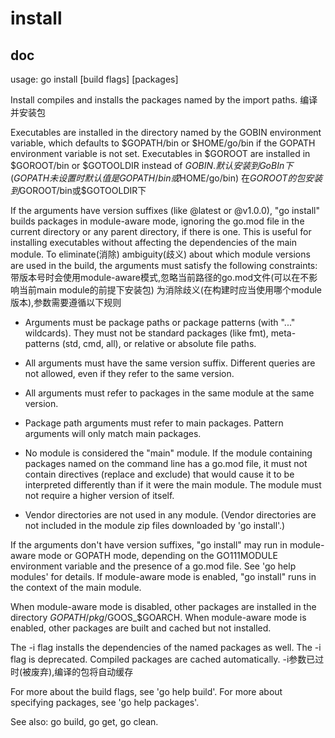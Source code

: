 # install

## doc

usage: go install [build flags] [packages]

Install compiles and installs the packages named by the import paths.
编译并安装包

Executables are installed in the directory named by the GOBIN environment
variable, which defaults to $GOPATH/bin or $HOME/go/bin if the GOPATH
environment variable is not set. Executables in $GOROOT
are installed in $GOROOT/bin or $GOTOOLDIR instead of $GOBIN.
默认安装到GoBIn下(GOPATH未设置时默认值是GOPATH/bin或$HOME/go/bin)
在$GOROOT的包安装到$GOROOT/bin或$GOTOOLDIR下

If the arguments have version suffixes (like @latest or @v1.0.0), "go install"
builds packages in module-aware mode, ignoring the go.mod file in the current
directory or any parent directory, if there is one. This is useful for
installing executables without affecting the dependencies of the main module.
To eliminate(消除) ambiguity(歧义) about which module versions are used in the build, the
arguments must satisfy the following constraints:
带版本号时会使用module-aware模式,忽略当前路径的go.mod文件(可以在不影响当前main module的前提下安装包)
为消除歧义(在构建时应当使用哪个module版本),参数需要遵循以下规则

- Arguments must be package paths or package patterns (with "..." wildcards).
They must not be standard packages (like fmt), meta-patterns (std, cmd,
all), or relative or absolute file paths.

- All arguments must have the same version suffix. Different queries are not
allowed, even if they refer to the same version.

- All arguments must refer to packages in the same module at the same version.

- Package path arguments must refer to main packages. Pattern arguments
will only match main packages.

- No module is considered the "main" module. If the module containing
packages named on the command line has a go.mod file, it must not contain
directives (replace and exclude) that would cause it to be interpreted
differently than if it were the main module. The module must not require
a higher version of itself.

- Vendor directories are not used in any module. (Vendor directories are not
included in the module zip files downloaded by 'go install'.)

If the arguments don't have version suffixes, "go install" may run in
module-aware mode or GOPATH mode, depending on the GO111MODULE environment
variable and the presence of a go.mod file. See 'go help modules' for details.
If module-aware mode is enabled, "go install" runs in the context of the main
module.

When module-aware mode is disabled, other packages are installed in the
directory $GOPATH/pkg/$GOOS_$GOARCH. When module-aware mode is enabled,
other packages are built and cached but not installed.

The -i flag installs the dependencies of the named packages as well.
The -i flag is deprecated. Compiled packages are cached automatically.
-i参数已过时(被废弃),编译的包将自动缓存

For more about the build flags, see 'go help build'.
For more about specifying packages, see 'go help packages'.

See also: go build, go get, go clean.
